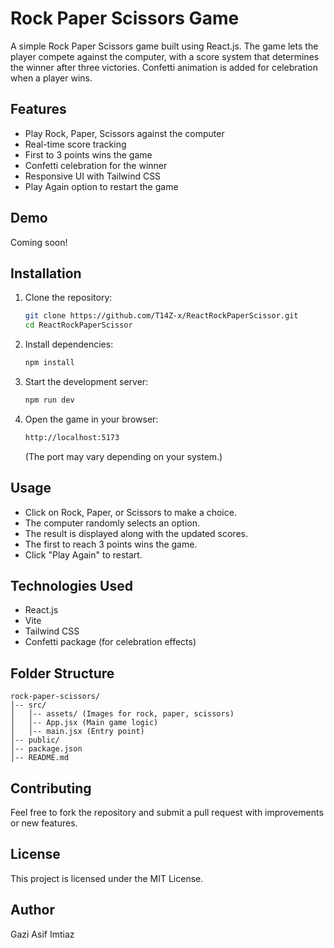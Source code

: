 # Rock Paper Scissors Game

A simple Rock Paper Scissors game built using React.js. The game lets the player compete against the computer, with a score system that determines the winner after three victories. Confetti animation is added for celebration when a player wins.

## Features
- Play Rock, Paper, Scissors against the computer
- Real-time score tracking
- First to 3 points wins the game
- Confetti celebration for the winner
- Responsive UI with Tailwind CSS
- Play Again option to restart the game

## Demo
Coming soon!

## Installation

1. Clone the repository:
   ```sh
   git clone https://github.com/T14Z-x/ReactRockPaperScissor.git
   cd ReactRockPaperScissor
   ```

2. Install dependencies:
   ```sh
   npm install
   ```

3. Start the development server:
   ```sh
   npm run dev
   ```

4. Open the game in your browser:
   ```sh
   http://localhost:5173
   ```
   (The port may vary depending on your system.)

## Usage
- Click on Rock, Paper, or Scissors to make a choice.
- The computer randomly selects an option.
- The result is displayed along with the updated scores.
- The first to reach 3 points wins the game.
- Click "Play Again" to restart.

## Technologies Used
- React.js
- Vite
- Tailwind CSS
- Confetti package (for celebration effects)

## Folder Structure
```
rock-paper-scissors/
│-- src/
│   │-- assets/ (Images for rock, paper, scissors)
│   │-- App.jsx (Main game logic)
│   │-- main.jsx (Entry point)
│-- public/
│-- package.json
│-- README.md
```

## Contributing
Feel free to fork the repository and submit a pull request with improvements or new features.

## License
This project is licensed under the MIT License.

## Author
Gazi Asif Imtiaz

